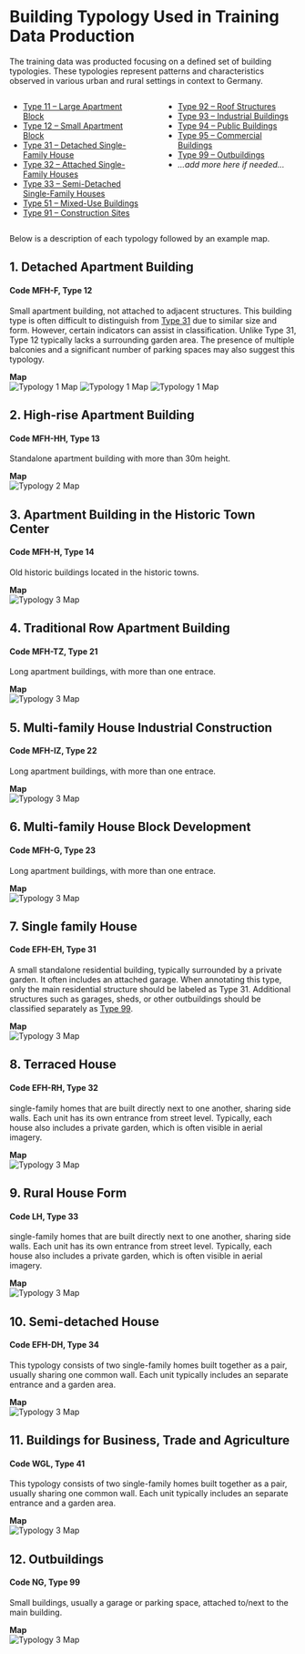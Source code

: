 # Building Typology Used in Training Data Production

The training data was producted focusing on a defined set of building typologies. These typologies represent patterns and characteristics observed in various urban and rural settings in context to Germany. 

<div style="display: flex; justify-content: space-between; gap: 40px;">

<div style="flex: 1;">

- [Type 11 – Large Apartment Block](#11-large-apartment-block)  
- [Type 12 – Small Apartment Block](#12-small-apartment-block)  
- [Type 31 – Detached Single-Family House](#31-detached-single-family-house)  
- [Type 32 – Attached Single-Family Houses](#32-attached-single-family-houses)  
- [Type 33 – Semi-Detached Single-Family Houses](#33-semi-detached-single-family-houses)  
- [Type 51 – Mixed-Use Buildings](#51-mixed-use-buildings)  
- [Type 91 – Construction Sites](#91-construction-sites)

</div>

<div style="flex: 1;">

- [Type 92 – Roof Structures](#92-roof-structures)  
- [Type 93 – Industrial Buildings](#93-industrial-buildings)  
- [Type 94 – Public Buildings](#94-public-buildings)  
- [Type 95 – Commercial Buildings](#95-commercial-buildings)  
- [Type 99 – Outbuildings](#99-outbuildings)  
- *...add more here if needed...*

</div>

</div>



Below is a description of each typology followed by an example map.

## 1. Detached Apartment Building 
#### Code MFH-F, Type 12
Small apartment building, not attached to adjacent structures. This building type is often difficult to distinguish from [Type 31](#7-single-family-house) due to similar size and form. However, certain indicators can assist in classification. Unlike Type 31, Type 12 typically lacks a surrounding garden area. The presence of multiple balconies and a significant number of parking spaces may also suggest this typology.

**Map**  
![Typology 1 Map](Maps/1111.png)
![Typology 1 Map](Maps/Apartments_HistoricTownCenter5.png)
![Typology 1 Map](Maps/Screenshot.png)



## 2. High-rise Apartment Building 
#### Code MFH-HH, Type 13
Standalone apartment building with more than 30m height.  

**Map**  
![Typology 2 Map](path/to/map2.png)


## 3. Apartment Building in the Historic Town Center
#### Code MFH-H, Type 14
Old historic buildings located in the historic towns.

**Map**  
![Typology 3 Map](path/to/map3.png)


## 4. Traditional Row Apartment Building 
#### Code MFH-TZ, Type 21
Long apartment buildings, with more than one entrace.

**Map**  
![Typology 3 Map](path/to/map3.png)


## 5. Multi-family House Industrial Construction
#### Code MFH-IZ, Type 22
Long apartment buildings, with more than one entrace.

**Map**  
![Typology 3 Map](path/to/map3.png)


## 6. Multi-family House Block Development
#### Code MFH-G, Type 23
Long apartment buildings, with more than one entrace.

**Map**  
![Typology 3 Map](path/to/map3.png)


## 7. Single family House
#### Code EFH-EH, Type 31
A small standalone residential building, typically surrounded by a private garden. It often includes an attached garage. When annotating this type, only the main residential structure should be labeled as Type 31. Additional structures such as garages, sheds, or other outbuildings should be classified separately as [Type 99](#12-Outbuildings).

**Map**  
![Typology 3 Map](path/to/map3.png)


## 8. Terraced House
#### Code EFH-RH, Type 32
single-family homes that are built directly next to one another, sharing side walls. Each unit has its own entrance from street level. Typically, each house also includes a private garden, which is often visible in aerial imagery.

**Map**  
![Typology 3 Map](path/to/map3.png)


## 9. Rural House Form
#### Code LH, Type 33
single-family homes that are built directly next to one another, sharing side walls. Each unit has its own entrance from street level. Typically, each house also includes a private garden, which is often visible in aerial imagery.

**Map**  
![Typology 3 Map](path/to/map3.png)


## 10. Semi-detached House 
#### Code EFH-DH, Type 34
This typology consists of two single-family homes built together as a pair, usually sharing one common wall. Each unit typically includes an separate entrance and a garden area.

**Map**  
![Typology 3 Map](path/to/map3.png)


## 11. Buildings for Business, Trade and Agriculture
#### Code WGL, Type 41
This typology consists of two single-family homes built together as a pair, usually sharing one common wall. Each unit typically includes an separate entrance and a garden area.

**Map**  
![Typology 3 Map](path/to/map3.png)


## 12. Outbuildings
#### Code NG, Type 99
Small buildings, usually a garage or parking space, attached to/next to the main building.

**Map**  
![Typology 3 Map](path/to/map3.png)









